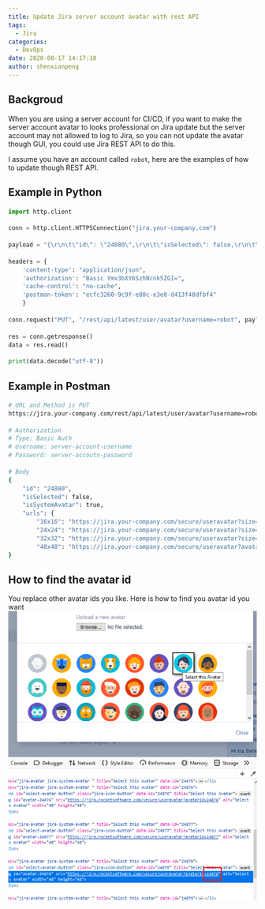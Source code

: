 ```yaml
---
title: Update Jira server account avatar with rest API
tags:
  - Jira
categories:
  - DevOps
date: 2020-08-17 14:17:10
author: shenxianpeng
---
```


## Backgroud

When you are using a server account for CI/CD, if you want to make the server account avatar to looks professional on Jira update but the server account may not allowed to log to Jira, so you can not update the avatar though GUI, you could use Jira REST API to do this.

I assume you have an account called `robot`, here are the examples of how to update though REST API.

## Example in Python

```python
import http.client

conn = http.client.HTTPSConnection("jira.your-company.com")

payload = "{\r\n\t\"id\": \"24880\",\r\n\t\"isSelected\": false,\r\n\t\"isSystemAvatar\": true,\r\n\t\"urls\": {\r\n\t\t\"16x16\": \"https://jira.your-company.com/secure/useravatar?size=xsmall&avatarId=24880\",\r\n\t\t\"24x24\": \"https://jira.your-company.com/secure/useravatar?size=small&avatarId=24880\",\r\n\t\t\"32x32\": \"https://jira.your-company.com/secure/useravatar?size=medium&avatarId=24880\",\r\n\t\t\"48x48\": \"https://jira.your-company.com/secure/useravatar?avatarId=24880\"}\r\n}"

headers = {
    'content-type': "application/json",
    'authorization': "Basic Ymx3bXY6SzhNcnk5ZGI=",
    'cache-control': "no-cache",
    'postman-token': "ecfc3260-9c9f-e80c-e3e8-d413f48dfbf4"
    }

conn.request("PUT", "/rest/api/latest/user/avatar?username=robot", payload, headers)

res = conn.getresponse()
data = res.read()

print(data.decode("utf-8"))
```

## Example in Postman

<!-- more -->

```bash
# URL and Method is PUT
https://jira.your-company.com/rest/api/latest/user/avatar?username=robot

# Authorization
# Type: Basic Auth
# Username: server-account-username
# Password: server-accoutn-password

# Body
{
	"id": "24880",
	"isSelected": false,
	"isSystemAvatar": true,
	"urls": {
		"16x16": "https://jira.your-company.com/secure/useravatar?size=xsmall&avatarId=24880",
		"24x24": "https://jira.your-company.com/secure/useravatar?size=small&avatarId=24880",
		"32x32": "https://jira.your-company.com/secure/useravatar?size=medium&avatarId=24880",
		"48x48": "https://jira.your-company.com/secure/useravatar?avatarId=24880"}
}
```

## How to find the avatar id

You replace other avatar ids you like. Here is how to find you avatar id you want ![find avatar id](update-jira-server-account-avatar-with-rest-api/find-avatar-id.png)
